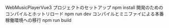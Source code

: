 WebMusicPlayerVue3
プロジェクトのセットアップ
npm install
開発のためのコンパイルとホットリロード
npm run dev
コンパイルとミニファイによる本番稼働環境への移行
npm run build